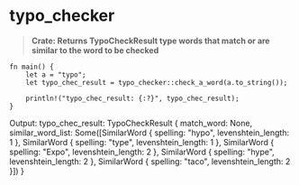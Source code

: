 # typo_checker

> **Crate: Returns TypoCheckResult type words that match or are similar to the word to be checked**

```
fn main() {
    let a = "typo";
    let typo_chec_result = typo_checker::check_a_word(a.to_string());

    println!("typo_chec_result: {:?}", typo_chec_result);
}
```
Output: typo_chec_result: TypoCheckResult { match_word: None, similar_word_list: Some([SimilarWord { spelling: "hypo", levenshtein_length: 1 }, SimilarWord { spelling: "type", levenshtein_length: 1 }, SimilarWord { spelling: "Expo", levenshtein_length: 2 }, SimilarWord { spelling: "hype", levenshtein_length: 2 }, SimilarWord { spelling: "taco", levenshtein_length: 2 }]) }

[Crates.io]: 
[Documentation]: 
